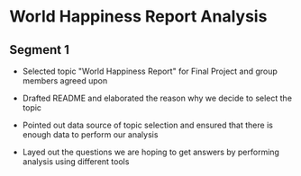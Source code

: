 # World Happiness Report Analysis

## Segment 1

- Selected topic "World Happiness Report" for Final Project and group members agreed upon

- Drafted README and elaborated the reason why we decide to select the topic

- Pointed out data source of topic selection and ensured that there is enough data to perform our analysis

- Layed out the questions we are hoping to get answers by performing analysis using different tools
  
